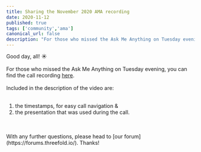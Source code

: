 ```yaml
---
title: Sharing the November 2020 AMA recording
date: 2020-11-12
published: true
tags: ['community','ama']
canonical_url: false
description: "For those who missed the Ask Me Anything on Tuesday evening, you can find the call recording within!"
---
```


Good day, all! ☀️
<br/>
<br/>
For those who missed the Ask Me Anything on Tuesday evening, you can find the call recording [here](https://www.youtube.com/watch?v=5rxVgwnnFpQ).
<br/>
<br/>
Included in the description of the video are:
<br/>
<br/>
1. the timestamps, for easy call navigation &
2. the presentation that was used during the call.
<br/>
<br/>
With any further questions, please head to [our forum](https://forums.threefold.io/). Thanks!
